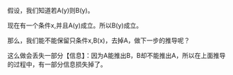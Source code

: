 假设，我们知道若A(y)则B(y)。

现在有一个条件x,并且A(y)成立。所以B(y)成立。

那么，我们能不能保留只条件x,B(x)，去掉A，做下一步的推导呢？


这么做会丢失一部分【信息】：因为A能推出B，B却不能推出A，所以在上面推导的过程中，有一部分信息损失掉了。
